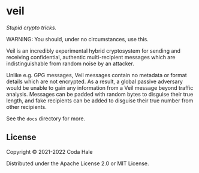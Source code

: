 # veil

_Stupid crypto tricks._

WARNING: You should, under no circumstances, use this.

Veil is an incredibly experimental hybrid cryptosystem for sending and receiving confidential,
authentic multi-recipient messages which are indistinguishable from random noise by an attacker.

Unlike e.g. GPG messages, Veil messages contain no metadata or format details which are not
encrypted. As a result, a global passive adversary would be unable to gain any information from a
Veil message beyond traffic analysis. Messages can be padded with random bytes to disguise their
true length, and fake recipients can be added to disguise their true number from other recipients.

See the `docs` directory for more.

## License

Copyright © 2021-2022 Coda Hale

Distributed under the Apache License 2.0 or MIT License.
